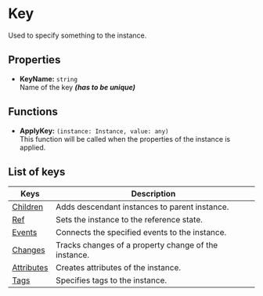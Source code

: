 # Key

Used to specify something to the instance.

## Properties

- **KeyName:** `string`\
  Name of the key **_(has to be unique)_**

## Functions

- **ApplyKey:** `(instance: Instance, value: any)`\
  This function will be called when the properties of the instance is applied.

## List of keys

| Keys                               | Description                                          |
| ---------------------------------- | ---------------------------------------------------- |
| [Children](/api/keys/children)     | Adds descendant instances to parent instance.        |
| [Ref](/api/keys/ref)               | Sets the instance to the reference state.            |
| [Events](/api/keys/events)         | Connects the specified events to the instance.       |
| [Changes](/api/keys/changes)       | Tracks changes of a property change of the instance. |
| [Attributes](/api/keys/attributes) | Creates attributes of the instance.                  |
| [Tags](/api/keys/tags)             | Specifies tags to the instance.                      |
